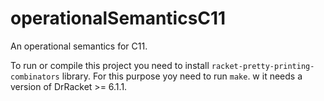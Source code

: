 # operationalSemanticsC11
An operational semantics for C11.

To run or compile this project you need to install `racket-pretty-printing-combinators` library.
For this purpose yoy need to run `make`. w it needs a version of DrRacket >= 6.1.1.
